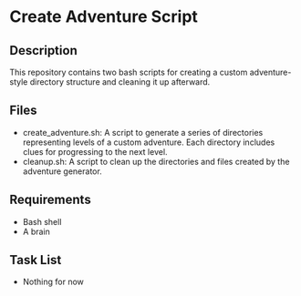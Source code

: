 # Create Adventure Script
## Description
This repository contains two bash scripts for creating a custom adventure-style directory structure and cleaning it up afterward.
## Files
- create_adventure.sh: A script to generate a series of directories representing levels of a custom adventure. Each directory includes clues for progressing to the next level.
- cleanup.sh: A script to clean up the directories and files created by the adventure generator.
## Requirements
- Bash shell
- A brain
## Task List
- Nothing for now
